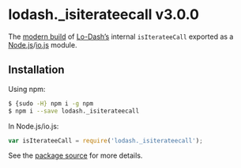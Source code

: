 # lodash._isiterateecall v3.0.0

The [modern build](https://github.com/lodash/lodash/wiki/Build-Differences) of [Lo-Dash’s](https://lodash.com/) internal `isIterateeCall` exported as a [Node.js](http://nodejs.org/)/[io.js](https://iojs.org/) module.

## Installation

Using npm:

```bash
$ {sudo -H} npm i -g npm
$ npm i --save lodash._isiterateecall
```

In Node.js/io.js:

```js
var isIterateeCall = require('lodash._isiterateecall');
```

See the [package source](https://github.com/lodash/lodash/blob/3.0.0-npm-packages/lodash._isiterateecall/index.js) for more details.
